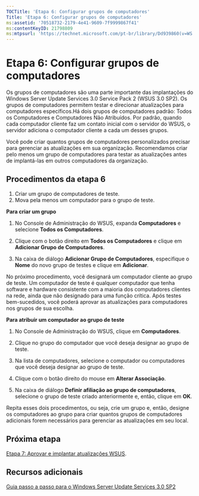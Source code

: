 ```yaml
---
TOCTitle: 'Etapa 6: Configurar grupos de computadores'
Title: 'Etapa 6: Configurar grupos de computadores'
ms:assetid: '70518732-2179-4e41-9609-7f9999867f41'
ms:contentKeyID: 21798809
ms:mtpsurl: 'https://technet.microsoft.com/pt-br/library/Dd939860(v=WS.10)'
---
```


Etapa 6: Configurar grupos de computadores
==========================================

Os grupos de computadores são uma parte importante das implantações do Windows Server Update Services 3.0 Service Pack 2 (WSUS 3.0 SP2). Os grupos de computadores permitem testar e direcionar atualizações para computadores específicos.Há dois grupos de computadores padrão: Todos os Computadores e Computadores Não Atribuídos. Por padrão, quando cada computador cliente faz um contato inicial com o servidor do WSUS, o servidor adiciona o computador cliente a cada um desses grupos.

Você pode criar quantos grupos de computadores personalizados precisar para gerenciar as atualizações em sua organização. Recomendamos criar pelo menos um grupo de computadores para testar as atualizações antes de implantá-las em outros computadores da organização.

Procedimentos da etapa 6
------------------------

1.  Criar um grupo de computadores de teste.
2.  Mova pela menos um computador para o grupo de teste.

**Para criar um grupo**
1.  No Console de Administração do WSUS, expanda **Computadores** e selecione **Todos os Computadores**.

2.  Clique com o botão direito em **Todos os Computadores** e clique em **Adicionar Grupo de Computadores**.

3.  Na caixa de diálogo **Adicionar Grupo de Computadores**, especifique o **Nome** do novo grupo de testes e clique em **Adicionar**.

No próximo procedimento, você designará um computador cliente ao grupo de teste. Um computador de teste é qualquer computador que tenha software e hardware consistente com a maioria dos computadores clientes na rede, ainda que não designado para uma função crítica. Após testes bem-sucedidos, você poderá aprovar as atualizações para computadores nos grupos de sua escolha.

**Para atribuir um computador ao grupo de teste**
1.  No Console de Administração do WSUS, clique em **Computadores**.

2.  Clique no grupo do computador que você deseja designar ao grupo de teste.

3.  Na lista de computadores, selecione o computador ou computadores que você deseja designar ao grupo de teste.

4.  Clique com o botão direito do mouse em **Alterar Associação**.

5.  Na caixa de diálogo **Definir afiliação ao grupo de computadores**, selecione o grupo de teste criado anteriormente e, então, clique em **OK**.

Repita esses dois procedimentos, ou seja, crie um grupo e, então, designe os computadores ao grupo para criar quantos grupos de computadores adicionais forem necessários para gerenciar as atualizações em seu local.

Próxima etapa
-------------

[Etapa 7: Aprovar e implantar atualizações WSUS](https://technet.microsoft.com/c4e58e17-d5e3-4194-8f26-b459e0c03b86).

Recursos adicionais
-------------------

[Guia passo a passo para o Windows Server Update Services 3.0 SP2](https://technet.microsoft.com/4b504edc-93b3-45b0-a7e8-d0107f1a4442)
